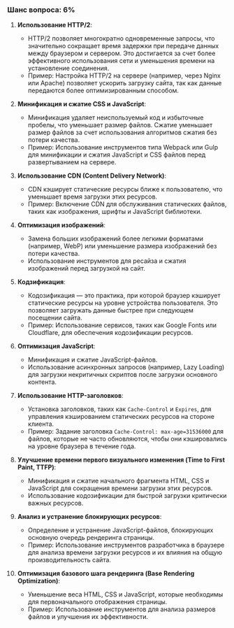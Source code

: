 ### Шанс вопроса: 6%

1. **Использование HTTP/2**:
   - HTTP/2 позволяет многократно одновременные запросы, что значительно сокращает время задержки при передаче данных между браузером и сервером. Это достигается за счет более эффективного использования сети и уменьшения времени на установление соединения.
   - Пример: Настройка HTTP/2 на сервере (например, через Nginx или Apache) позволяет ускорить загрузку сайта, так как данные передаются более оптимизированным способом.

2. **Минификация и сжатие CSS и JavaScript**:
   - Минификация удаляет неиспользуемый код и избыточные пробелы, что уменьшает размер файлов. Сжатие уменьшает размер файлов за счет использования алгоритмов сжатия без потери качества.
   - Пример: Использование инструментов типа Webpack или Gulp для минификации и сжатия JavaScript и CSS файлов перед развертыванием на сервере.

3. **Использование CDN (Content Delivery Network)**:
   - CDN кэширует статические ресурсы ближе к пользователю, что уменьшает время загрузки этих ресурсов.
   - Пример: Включение CDN для обслуживания статических файлов, таких как изображения, шрифты и JavaScript библиотеки.

4. **Оптимизация изображений**:
   - Замена больших изображений более легкими форматами (например, WebP) или уменьшение размера изображений без потери качества.
   - Использование инструментов для ресайза и сжатия изображений перед загрузкой на сайт.

5. **Кодзификация**:
   - Кодозификация — это практика, при которой браузер кэширует статические ресурсы на уровне устройства пользователя. Это позволяет загружать данные быстрее при следующем посещении сайта.
   - Пример: Использование сервисов, таких как Google Fonts или Cloudflare, для обеспечения кодозификации ресурсов.

6. **Оптимизация JavaScript**:
   - Минификация и сжатие JavaScript-файлов.
   - Использование асинхронных запросов (например, Lazy Loading) для загрузки некритичных скриптов после загрузки основного контента.

7. **Использование HTTP-заголовков**:
   - Установка заголовков, таких как `Cache-Control` и `Expires`, для управления кэшированием статических ресурсов на стороне клиента.
   - Пример: Задание заголовка `Cache-Control: max-age=31536000` для файлов, которые не часто обновляются, чтобы они кэшировались на уровне браузера в течение года.

8. **Улучшение времени первого визуального изменения (Time to First Paint, TTFP)**:
   - Минификация и сжатие начального фрагмента HTML, CSS и JavaScript для сокращения времени загрузки этих ресурсов.
   - Использование кодозификации для быстрой загрузки критически важных ресурсов.

9. **Анализ и устранение блокирующих ресурсов**:
   - Определение и устранение JavaScript-файлов, блокирующих основную очередь рендеринга страницы.
   - Пример: Использование инструментов разработчика в браузере для анализа времени загрузки ресурсов и их влияния на общую производительность сайта.

10. **Оптимизация базового шага рендеринга (Base Rendering Optimization)**:
    - Уменьшение веса HTML, CSS и JavaScript, которые необходимы для первоначального отображения страницы.
    - Пример: Использование инструментов для анализа размеров файлов и улучшения их эффективности.